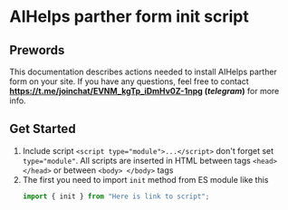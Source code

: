 # AIHelps parther form init script

## Prewords

This documentation describes actions needed to install AIHelps parther form on your site.
If you have any questions, feel free to contact **https://t.me/joinchat/EVNM_kgTp_iDmHv0Z-1npg (_telegram_)** for more info.

## Get Started

1. Include script `<script type="module">...</script>` don't forget set `type="module"`. All scripts are inserted in HTML between tags `<head> </head>` or between
   `<body> </body>` tags
2. The first you need to import `init` method from ES module like this
   ```js
   import { init } from "Here is link to script";
   ```
